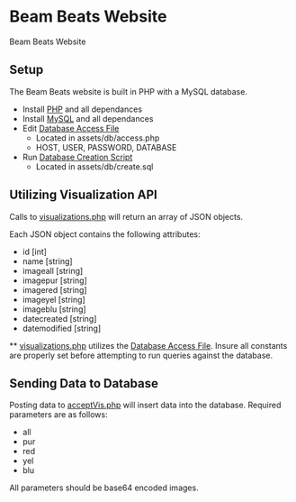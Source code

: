 # Beam Beats Website
Beam Beats Website

Setup
------------------

The Beam Beats website is built in PHP with a MySQL database.

- Install [PHP](http://php.net/manual/en/install.php) and all dependances
- Install [MySQL](http://dev.mysql.com/downloads/) and all dependances
- Edit [Database Access File](https://github.com/YouMeKim/beam-beats/blob/master/db/access.php)
	- Located in assets/db/access.php
	- HOST, USER, PASSWORD, DATABASE
- Run [Database Creation Script](https://github.com/YouMeKim/beam-beats/blob/master/db/create.sql)
	- Located in assets/db/create.sql

Utilizing Visualization API
------------------

Calls to [visualizations.php](https://github.com/YouMeKim/beam-beats/blob/master/visualizations.php) will return an array of JSON objects.

Each JSON object contains the following attributes:

- id [int]
- name [string]
- imageall [string]
- imagepur [string]
- imagered [string]
- imageyel [string]
- imageblu [string]
- datecreated [string]
- datemodified [string]

** [visualizations.php](https://github.com/YouMeKim/beam-beats/blob/master/visualizations.php) utilizes the [Database Access File](https://github.com/YouMeKim/beam-beats/blob/master/db/access.php). Insure all constants are properly set before attempting to run queries against the database.

Sending Data to Database
------------------

Posting data to [acceptVis.php](https://github.com/YouMeKim/beam-beats/blob/master/acceptVis.php) will insert data into the database. Required parameters are as follows:

- all
- pur
- red
- yel
- blu

All parameters should be base64 encoded images.
